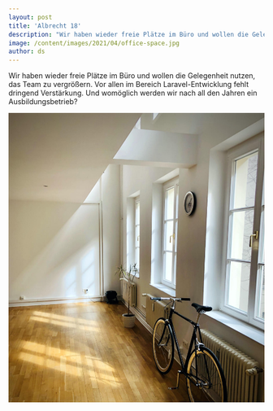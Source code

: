 ```yaml
---
layout: post
title: 'Albrecht 18'
description: "Wir haben wieder freie Plätze im Büro und wollen die Gelegenheit nutzen, das Team zu vergrößern"
image: /content/images/2021/04/office-space.jpg
author: ds
---
```


Wir haben wieder freie Plätze im Büro und wollen die Gelegenheit nutzen, das Team zu vergrößern. Vor allen im Bereich Laravel-Entwicklung fehlt dringend Verstärkung. Und womöglich werden wir nach all den Jahren ein Ausbildungsbetrieb?

![Office space](/content/images/2021/04/office-space.jpg)
